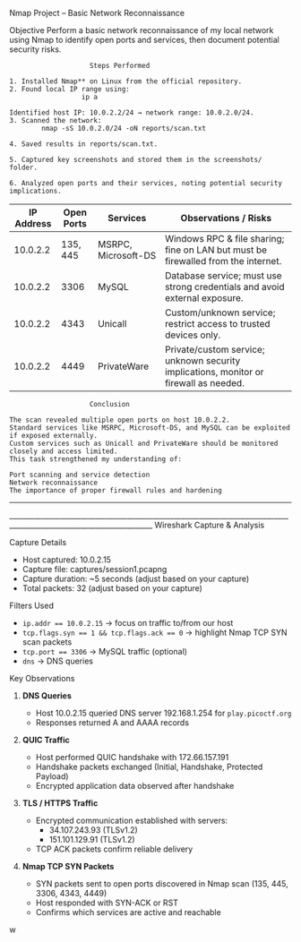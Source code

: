 Nmap Project – Basic Network Reconnaissance

Objective
         Perform a basic network reconnaissance of my local network using Nmap to identify open ports and      	services, then document potential security risks.


						Steps Performed
						
	1. Installed Nmap** on Linux from the official repository.
	2. Found local IP range using:
 					  ip a

	Identified host IP: 10.0.2.2/24 → network range: 10.0.2.0/24.
	3. Scanned the network:
			nmap -sS 10.0.2.0/24 -oN reports/scan.txt

	4. Saved results in reports/scan.txt.

	5. Captured key screenshots and stored them in the screenshots/ folder.

	6. Analyzed open ports and their services, noting potential security implications.

| IP Address | Open Ports | Services            | Observations / Risks                                                                  |
| ---------- | ---------- | ------------------- | ------------------------------------------------------------------------------------- |
| 10.0.2.2   | 135, 445   | MSRPC, Microsoft-DS | Windows RPC & file sharing; fine on LAN but must be firewalled from the internet.     |
| 10.0.2.2   | 3306       | MySQL               | Database service; must use strong credentials and avoid external exposure.            |
| 10.0.2.2   | 4343       | Unicall             | Custom/unknown service; restrict access to trusted devices only.                      |
| 10.0.2.2   | 4449       | PrivateWare         | Private/custom service; unknown security implications, monitor or firewall as needed. |


						Conclusion

	The scan revealed multiple open ports on host 10.0.2.2.
	Standard services like MSRPC, Microsoft-DS, and MySQL can be exploited if exposed externally.
	Custom services such as Unicall and PrivateWare should be monitored closely and access limited.
	This task strengthened my understanding of:

	Port scanning and service detection
	Network reconnaissance
	The importance of proper firewall rules and hardening

___________________________________________________________________________________________________________________________________________________________________
______________________________________________________________________________________________________________________							Wireshark Capture & Analysis

Capture Details
- Host captured: 10.0.2.15
- Capture file: captures/session1.pcapng
- Capture duration: ~5 seconds (adjust based on your capture)
- Total packets: 32 (adjust based on your capture)

 Filters Used
- `ip.addr == 10.0.2.15` → focus on traffic to/from our host
- `tcp.flags.syn == 1 && tcp.flags.ack == 0` → highlight Nmap TCP SYN scan packets
- `tcp.port == 3306` → MySQL traffic (optional)
- `dns` → DNS queries

 Key Observations
1. **DNS Queries**
   - Host 10.0.2.15 queried DNS server 192.168.1.254 for `play.picoctf.org`
   - Responses returned A and AAAA records

2. **QUIC Traffic**
   - Host performed QUIC handshake with 172.66.157.191
   - Handshake packets exchanged (Initial, Handshake, Protected Payload)
   - Encrypted application data observed after handshake

3. **TLS / HTTPS Traffic**
   - Encrypted communication established with servers:
     - 34.107.243.93 (TLSv1.2)
     - 151.101.129.91 (TLSv1.2)
   - TCP ACK packets confirm reliable delivery

4. **Nmap TCP SYN Packets**
   - SYN packets sent to open ports discovered in Nmap scan (135, 445, 3306, 4343, 4449)
   - Host responded with SYN-ACK or RST
   - Confirms which services are active and reachable




w

  
